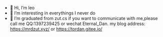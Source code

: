 - 👋 Hi, I’m leo
- 👀 I’m interesting in everythings  I never do
- 💞️ I’m graduated from zut.cs
if you want to communicate with me,please call me QQ:1397239425 or wechat Eternal_Dan.
my blog address: https://mrdzut.xyz/ or https://tordan.gitee.io/


